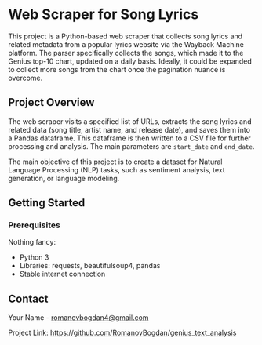 # Web Scraper for Song Lyrics

This project is a Python-based web scraper that collects song lyrics and related metadata from a popular lyrics website via the Wayback Machine platform. The parser specifically collects the songs, which made it to the Genius top-10 chart, updated on a daily basis. Ideally, it could be expanded to collect more songs from the chart once the pagination nuance is overcome.

## Project Overview

The web scraper visits a specified list of URLs, extracts the song lyrics and related data (song title, artist name, and release date), and saves them into a Pandas dataframe. This dataframe is then written to a CSV file for further processing and analysis. The main parameters are `start_date` and `end_date`.

The main objective of this project is to create a dataset for Natural Language Processing (NLP) tasks, such as sentiment analysis, text generation, or language modeling.


## Getting Started

### Prerequisites

Nothing fancy:
- Python 3
- Libraries: requests, beautifulsoup4, pandas
- Stable internet connection

## Contact
Your Name - romanovbogdan4@gmail.com

Project Link: https://github.com/RomanovBogdan/genius_text_analysis
